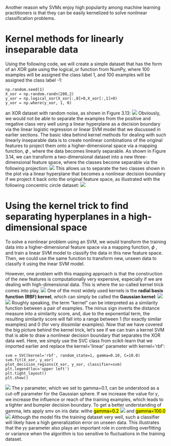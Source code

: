 Another reason why SVMs enjoy high popularity among machine learning practitioners is that they can be easily kernelized to solve nonlinear classification problems.
# Kernel methods for linearly inseparable data
Using the following code, we will create a simple dataset that has the form of an XOR gate using the logical_or function from NumPy, where 100 examples will be assigned the class label 1, and 100 examples will be assigned the class label -1:
```
np.random.seed(1)
X_xor = np.random.randn(200,2)
y_xor = np.logical_xor(X_xor[:,0]>0,X_xor[:,1]>0)
y_xor = np.where(y_xor, 1, 0)
```
an XOR dataset with random noise, as shown in Figure 3.13:
![](https://i.imgur.com/bvcKGmJ.png)
Obviously, we would not be able to separate the examples from the positive and negative class very well using a linear hyperplane as a decision boundary via the linear logistic regression or linear SVM model that we discussed in earlier sections.
The basic idea behind kernel methods for dealing with such linearly inseparable data is to create nonlinear combinations of the original features to project them onto a higher-dimensional space via a mapping function, 𝜙 , where the data becomes linearly separable. As shown in Figure 3.14, we can transform a two-dimensional dataset into a new three-dimensional feature space, where the classes become separable via the following projection:
![](https://i.imgur.com/4Fmr6ld.png)
This allows us to separate the two classes shown in the plot via a linear hyperplane that becomes a nonlinear decision boundary if we project it back onto the original feature space, as illustrated with the following concentric circle dataset:
![](https://i.imgur.com/MX2bhaj.png)
# Using the kernel trick to find separating hyperplanes in a high-dimensional space
To solve a nonlinear problem using an SVM, we would transform the training data into a higher-dimensional feature space via a mapping function, 𝜙 , and train a linear SVM model to classify the data in this new feature space. Then, we could use the same function to transform new, unseen data to classify it using the lnear SVM model.

However, one problem with this mapping approach is that the construction of the new features is computationally very expensive, especially if we are dealing with high-dimensional data. This is where the so-called kernel trick comes into play.
![](https://i.imgur.com/LFoMVii.png)
One of the most widely used kernels is the **radial basis function (RBF) kernel**, which can simply be called the **Gaussian kernel**:
![](https://i.imgur.com/2gkEYkw.png)
![](https://i.imgur.com/dKeTQz6.png)
Roughly speaking, the term “kernel” can be interpreted as a similarity function between a pair of examples. The minus sign inverts the distance measure into a similarity score, and, due to the exponential term, the resulting similarity score will fall into a range between 1 (for exactly similar examples) and 0 (for very dissimilar examples). 
Now that we have covered the big picture behind the kernel trick, let’s see if we can train a kernel SVM that is able to draw a nonlinear decision boundary that separates the XOR data well. Here, we simply use the SVC class from scikit-learn that we imported earlier and replace the kernel='linear' parameter with kernel='rbf':
```
svm = SVC(kernel='rbf', random_state=1, gamma=0.10, C=10.0)
svm.fit(X_xor, y_xor)
plot_decision_regions(X_xor, y_xor, classifier=svm)
plt.legend(loc='upper left')
plt.tight_layout()
plt.show()
```
![](https://i.imgur.com/ou0UEVg.png)
The 𝛾 parameter, which we set to gamma=0.1, can be understood as a cut-off parameter for the Gaussian sphere. If we increase the value for 𝛾, we increase the influence or reach of the training examples, which leads to a tighter and bumpier decision boundary. 
To get a better understanding of gamma, lets apply smv on iris data:
withe <mark>gamma=0.2</mark>
![](https://i.imgur.com/fSOcMz5.png)
and <mark>gamma=100.0</mark>
![](https://i.imgur.com/Bx7yl79.png)
Although the model fits the training dataset very well, such a classifier will likely have a high generalization error on unseen data. This illustrates that the 𝛾𝛾 parameter also plays an important role in controlling overfitting or variance when the algorithm is too sensitive to fluctuations in the training dataset.

